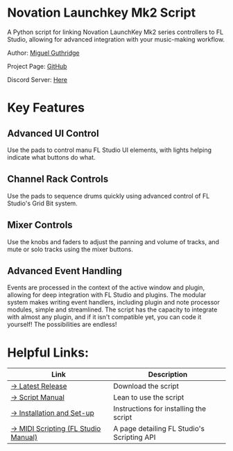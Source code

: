 # Novation Launchkey Mk2 Script

A Python script for linking Novation LaunchKey Mk2 series controllers to FL Studio, allowing for advanced integration with your music-making workflow.

Author: [Miguel Guthridge](mailto:hdsq@outlook.com.au)

Project Page: [GitHub](https://github.com/MiguelGuthridge/Novation-LaunchKey49-Mk2-Script)

Discord Server: [Here](https://discord.gg/BvXqq3w)

# Key Features

## Advanced UI Control

Use the pads to control manu FL Studio UI elements, with lights helping indicate what buttons do what.

## Channel Rack Controls

Use the pads to sequence drums quickly using advanced control of FL Studio's Grid Bit system.

## Mixer Controls

Use the knobs and faders to adjust the panning and volume of tracks, and mute or solo tracks using the mixer buttons.

## Advanced Event Handling

Events are processed in the context of the active window and plugin, allowing for deep integration with FL Studio and plugins. The modular system makes writing event handlers, including plugin and note processor modules, simple and streamlined. The script has the capacity to integrate with almost any plugin, and if it isn't compatible yet, you can code it yourself! The possibilities are endless!

# Helpful Links:

| Link | Description |
| ---        |    ---   |
| [-> Latest Release](https://github.com/MiguelGuthridge/Novation-LaunchKey-Mk2-Script/releases) | Download the script |
| [-> Script Manual](https://github.com/MiguelGuthridge/Novation-LaunchKey-Mk2-Script/wiki) | Lean to use the script |
| [-> Installation and Set-up](https://github.com/MiguelGuthridge/Novation-LaunchKey-Mk2-Script/wiki/Installation-and-Set-up) | Instructions for installing the script |
| [-> MIDI Scripting (FL Studio Manual)](https://www.image-line.com/fl-studio-learning/fl-studio-beta-online-manual/html/midi_scripting.htm) | A page detailing FL Studio's Scripting API |
